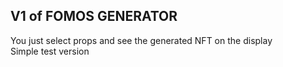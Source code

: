   ##  V1 of FOMOS GENERATOR
  You just select props and see the generated NFT on the display
  <br>
  Simple test version
